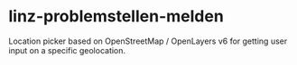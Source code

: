 # linz-problemstellen-melden
Location picker based on OpenStreetMap / OpenLayers v6 for getting user input on a specific geolocation.
